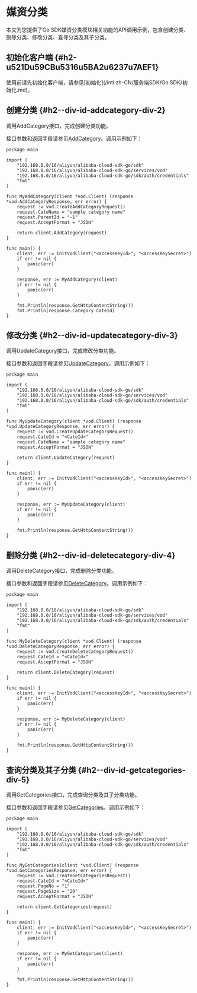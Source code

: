 媒资分类 
=========================

本文为您提供了Go SDK媒资分类模块相关功能的API调用示例，包含创建分类、删除分类、修改分类、查寻分类及其子分类。

初始化客户端 {#h2-u521Du59CBu5316u5BA2u6237u7AEF1}
--------------------------------------------

使用前请先初始化客户端，请参见[初始化](/intl.zh-CN/服务端SDK/Go SDK/初始化.md)。

创建分类 {#h2--div-id-addcategory-div-2}
------------------------------------

调用AddCategory接口，完成创建分类功能。

接口参数和返回字段请参见[AddCategory](/intl.zh-CN/服务端API/媒资管理/媒资分类/创建分类.md)。调用示例如下：

    package main
    
    import (
        "192.168.0.0/16/aliyun/alibaba-cloud-sdk-go/sdk"
        "192.168.0.0/16/aliyun/alibaba-cloud-sdk-go/services/vod"
        "192.168.0.0/16/aliyun/alibaba-cloud-sdk-go/sdk/auth/credentials"
        "fmt"
    )
    
    func MyAddCategory(client *vod.Client) (response *vod.AddCategoryResponse, err error) {
        request := vod.CreateAddCategoryRequest()
        request.CateName = "sample category name"
        request.ParentId = "-1"
        request.AcceptFormat = "JSON"
    
        return client.AddCategory(request)
    }
    
    func main() {
        client, err := InitVodClient("<accessKeyId>", "<accessKeySecret>")
        if err != nil {
            panic(err)
        }
    
        response, err := MyAddCategory(client)
        if err != nil {
            panic(err)
        }
    
        fmt.Println(response.GetHttpContentString())
        fmt.Println(response.Category.CateId)
    }



修改分类 {#h2--div-id-updatecategory-div-3}
---------------------------------------

调用UpdateCategory接口，完成修改分类功能。

接口参数和返回字段请参见[UpdateCategory](/intl.zh-CN/服务端API/媒资管理/媒资分类/更新分类.md)。调用示例如下：

    package main
    
    import (
        "192.168.0.0/16/aliyun/alibaba-cloud-sdk-go/sdk"
        "192.168.0.0/16/aliyun/alibaba-cloud-sdk-go/services/vod"
        "192.168.0.0/16/aliyun/alibaba-cloud-sdk-go/sdk/auth/credentials"
        "fmt"
    )
    
    func MyUpdateCategory(client *vod.Client) (response *vod.UpdateCategoryResponse, err error) {
        request := vod.CreateUpdateCategoryRequest()
        request.CateId = "<CateId>"
        request.CateName = "sample category name"
        request.AcceptFormat = "JSON"
    
        return client.UpdateCategory(request)
    }
    
    func main() {
        client, err := InitVodClient("<accessKeyId>", "<accessKeySecret>")
        if err != nil {
            panic(err)
        }
    
        response, err := MyUpdateCategory(client)
        if err != nil {
            panic(err)
        }
    
        fmt.Println(response.GetHttpContentString())
    }



删除分类 {#h2--div-id-deletecategory-div-4}
---------------------------------------

调用DeleteCategory接口，完成删除分类功能。

接口参数和返回字段请参见[DeleteCategory](/intl.zh-CN/服务端API/媒资管理/媒资分类/删除分类.md)。调用示例如下：

    package main
    
    import (
        "192.168.0.0/16/aliyun/alibaba-cloud-sdk-go/sdk"
        "192.168.0.0/16/aliyun/alibaba-cloud-sdk-go/services/vod"
        "192.168.0.0/16/aliyun/alibaba-cloud-sdk-go/sdk/auth/credentials"
        "fmt"
    )
    
    func MyDeleteCategory(client *vod.Client) (response *vod.DeleteCategoryResponse, err error) {
        request := vod.CreateDeleteCategoryRequest()
        request.CateId = "<CateId>"
        request.AcceptFormat = "JSON"
    
        return client.DeleteCategory(request)
    }
    
    func main() {
        client, err := InitVodClient("<accessKeyId>", "<accessKeySecret>")
        if err != nil {
            panic(err)
        }
    
        response, err := MyDeleteCategory(client)
        if err != nil {
            panic(err)
        }
    
        fmt.Println(response.GetHttpContentString())
    }



查询分类及其子分类 {#h2--div-id-getcategories-div-5}
-------------------------------------------

调用GetCategories接口，完成查询分类及其子分类功能。

接口参数和返回字段请参见[GetCategories](/intl.zh-CN/服务端API/媒资管理/媒资分类/获取分类及子分类.md)。调用示例如下：

    package main
    
    import (
        "192.168.0.0/16/aliyun/alibaba-cloud-sdk-go/sdk"
        "192.168.0.0/16/aliyun/alibaba-cloud-sdk-go/services/vod"
        "192.168.0.0/16/aliyun/alibaba-cloud-sdk-go/sdk/auth/credentials"
        "fmt"
    )
    
    func MyGetCategories(client *vod.Client) (response *vod.GetCategoriesResponse, err error) {
        request := vod.CreateGetCategoriesRequest()
        request.CateId = "<CateId>"
        request.PageNo = "1"
        request.PageSize = "20"
        request.AcceptFormat = "JSON"
    
        return client.GetCategories(request)
    }
    
    func main() {
        client, err := InitVodClient("<accessKeyId>", "<accessKeySecret>")
        if err != nil {
            panic(err)
        }
    
        response, err := MyGetCategories(client)
        if err != nil {
            panic(err)
        }
    
        fmt.Println(response.GetHttpContentString())
    }


